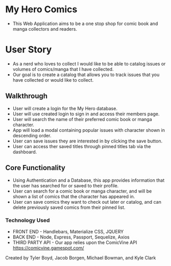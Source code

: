 # My Hero Comics
- This Web Application aims to be a one stop shop for comic book and manga collectors and readers. 

# User Story
- As a nerd who loves to collect I would like to be able to catalog issues or volumes of comics/manga that I have collected.
- Our goal is to create a catalog that allows you to track issues that you have collected or would like to collect.

## Walkthrough
- User will create a login for the My Hero database.
- User will use created login to sign in and access their members page.
- User will search the name of their preferred comic book or manga character.
- App will load a modal containing popular issues with character shown in descending order.
- User can save issues they are interested in by clicking the save button.
- User can access ther saved titles through pinned titles tab via the dashboard.


## Core Functionality

- Using Authentication and a Database, this app provides information that the user has searched for or saved to their profile.
- User can search for a comic book or manga character, and will be shown a list of comics that the character has appeared in.
- User can save comics they want to check out later or catalog, and can delete previously saved comics from their pinned list.


### Technology Used
- FRONT END - Handlebars, Materialize CSS, JQUERY
- BACK END - Node, Express, Passport, Sequelize, Axios
- THIRD PARTY API - Our app relies upon the ComicVine API https://comicvine.gamespot.com/



Created by Tyler Boyd, Jacob Borgen, Michael Bowman, and Kyle Clark

